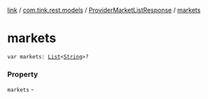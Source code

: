 [link](../../index.md) / [com.tink.rest.models](../index.md) / [ProviderMarketListResponse](index.md) / [markets](./markets.md)

# markets

`var markets: `[`List`](https://kotlinlang.org/api/latest/jvm/stdlib/kotlin.collections/-list/index.html)`<`[`String`](https://kotlinlang.org/api/latest/jvm/stdlib/kotlin/-string/index.html)`>?`

### Property

`markets` - 
